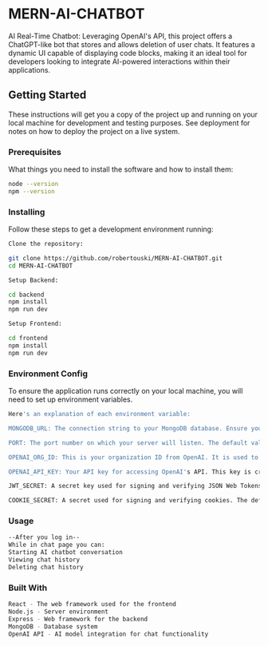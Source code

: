 # MERN-AI-CHATBOT

AI Real-Time Chatbot: Leveraging OpenAI's API, this project offers a ChatGPT-like bot that stores and allows deletion of user chats. It features a dynamic UI capable of displaying code blocks, making it an ideal tool for developers looking to integrate AI-powered interactions within their applications.

## Getting Started

These instructions will get you a copy of the project up and running on your local machine for development and testing purposes. See deployment for notes on how to deploy the project on a live system.

### Prerequisites

What things you need to install the software and how to install them:

```bash
node --version
npm --version
```

### Installing
Follow these steps to get a development environment running:

```bash
Clone the repository:

git clone https://github.com/robertouski/MERN-AI-CHATBOT.git
cd MERN-AI-CHATBOT

Setup Backend:

cd backend
npm install
npm run dev

Setup Frontend:

cd frontend
npm install
npm run dev
```
### Environment Config
To ensure the application runs correctly on your local machine, you will need to set up environment variables.
```bash
Here's an explanation of each environment variable:

MONGODB_URL: The connection string to your MongoDB database. Ensure you replace this with the actual URL of your MongoDB instance, which might look something like mongodb://localhost:27017/yourdatabasename.

PORT: The port number on which your server will listen. The default value is 3000, but you can change it based on your preference or requirements.

OPENAI_ORG_ID: This is your organization ID from OpenAI. It is used to identify your organization in API requests to the OpenAI services.

OPENAI_API_KEY: Your API key for accessing OpenAI's API. This key is crucial for making authenticated requests to OpenAI for processing and generating responses based on the input received by your application.

JWT_SECRET: A secret key used for signing and verifying JSON Web Tokens (JWT). This should be a long, complex string to ensure security.

COOKIE_SECRET: A secret used for signing and verifying cookies. The default value provided is "auth_token", but it is strongly recommended to change this to a more secure string in a production environment.
```

### Usage
```bash
--After you log in--
While in chat page you can:
Starting AI chatbot conversation
Viewing chat history
Deleting chat history
```
### Built With
```bash
React - The web framework used for the frontend
Node.js - Server environment
Express - Web framework for the backend
MongoDB - Database system
OpenAI API - AI model integration for chat functionality
```